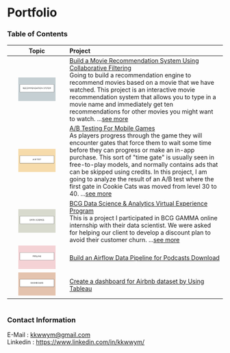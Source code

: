 # Portfolio
### Table of Contents

|Topic|Project|
|:-:|:--|
|<img src="https://github.com/kkwwym/Portfolio/blob/main/image/recommend.png" alt="Cover" width="70%"/>|[Build a Movie Recommendation System Using Collaborative Filtering](https://github.com/kkwwym/Build-a-Movie-Recommendation-System-Using-Collaborative-Filtering)<br />Going to build a recommendation engine to recommend movies based on a movie that we have watched. This project is an interactive movie recommendation system that allows you to type in a movie name and immediately get ten recommendations for other movies you might want to watch. ...[see more](https://github.com/kkwwym/Build-a-Movie-Recommendation-System-Using-Collaborative-Filtering/blob/main/project.ipynb)|
|<img src="https://github.com/kkwwym/Portfolio/blob/main/image/abtest.png" alt="cover" width="70%"/>|[A/B Testing For Mobile Games](https://github.com/kkwwym/AB-Testing-For-Mobile-Games)<br />As players progress through the game they will encounter gates that force them to wait some time before they can progress or make an in-app purchase. This sort of "time gate" is usually seen in free-to-play models, and normally contains ads that can be skipped using credits. In this project, I am going to analyze the result of an A/B test where the first gate in Cookie Cats was moved from level 30 to 40. ...[see more](https://github.com/kkwwym/AB-Testing-For-Mobile-Games/blob/main/project.ipynb)|
|<img src="https://github.com/kkwwym/Portfolio/blob/main/image/datascience.png" alt="Cover" width="70%"/>|[BCG Data Science & Analytics Virtual Experience Program](https://github.com/kkwwym/BCG-Data-Science-and-Analytics-Virtual-Experience-Program)<br />This is a project I participated in BCG GAMMA online internship with their data scientist. We were asked for helping our client to develop a discount plan to avoid their customer churn. ...[see more]()|
|<img src="https://github.com/kkwwym/Portfolio/blob/main/image/pipeline.png" alt="Cover" width="70%"/>|[Build an Airflow Data Pipeline for Podcasts Download](https://github.com/kkwwym/Build-an-Airflow-Data-Pipeline-for-Podcasts-Download)|
|<img src="https://github.com/kkwwym/Portfolio/blob/main/image/dashboard.png" alt="Cover" width="70%"/>|[Create a dashboard for Airbnb dataset by Using Tableau](https://github.com/kkwwym/Create-a-dashboard-for-Airbnb-dataset-by-Using-Tableau)|



#
### Contact Information
E-Mail : kkwwym@gmail.com  
Linkedin : https://www.linkedin.com/in/kkwwym/






